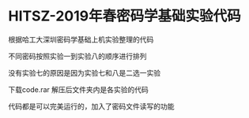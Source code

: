 # HITSZ-2019年春密码学基础实验代码
根据哈工大深圳密码学基础上机实验整理的代码

不同密码按照实验一到实验八的顺序进行排列

没有实验七的原因是因为实验七和八是二选一实验

下载code.rar 解压后文件夹内是各实验的代码

代码都是可以完美运行的，加入了密码文件读写的功能
